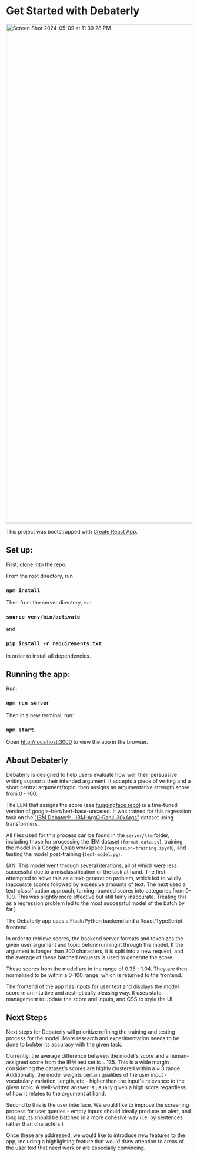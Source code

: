 # Get Started with Debaterly

<img width="1353" alt="Screen Shot 2024-05-09 at 11 39 28 PM" src="https://github.com/austenem/debaterly/assets/84676120/9b3b18f1-0df2-44d6-b04b-3d4bab4fc738">

This project was bootstrapped with [Create React App](https://github.com/facebook/create-react-app).

## Set up:

First, clone into the repo. 

From the root directory, run 

### `npm install`

Then from the server directory, run

### `source venv/bin/activate`

and

### `pip install -r requirements.txt`

in order to install all dependencies.

## Running the app:

Run:

### `npm run server`

Then in a new terminal, run:

### `npm start`

Open [http://localhost:3000](http://localhost:3000) to view the app in the browser.

## About Debaterly

Debaterly is designed to help users evaluate how well their persuasive writing
supports their intended argument. It accepts a piece of writing and a short 
central argument/topic, then assigns an argumentative strength score from 0 - 100.

The LLM that assigns the score (see [huggingface repo](https://huggingface.co/austenem/arg-quality-regression))
is a fine-tuned version of google-bert/bert-base-uncased. It was trained for this
regression task on the ["IBM Debater® - IBM-ArgQ-Rank-30kArgs"](https://research.ibm.com/haifa/dept/vst/debating_data.shtml#Argument_Quality) dataset using transformers.

All files used for this process can be found in the `server/llm` folder, including
those for processing the IBM dataset (`format-data.py`), training the model in 
a Google Colab workspace (`regression-training.ipynb`), and testing the model 
post-training (`test-model.py`). 

(AN: This model went through several iterations, all of which were less successful 
due to a misclassification of the task at hand. The first attempted to solve
this as a text-generation problem, which led to wildly inaccurate scores followed
by excessive amounts of text. The next used a text-classification approach,
turning rounded scores into categories from 0-100. This was slightly more effective
but still fairly inaccurate. Treating this as a regression problem led to the most 
successful model of the batch by far.)

The Debaterly app uses a Flask/Python backend and a React/TypeScript frontend. 

In order to retrieve scores, the backend server formats and tokenizes the given
user argument and topic before running it through the model. If the argument is 
longer than 200 characters, it is split into a new request, and the average 
of these batched requests is used to generate the score. 

These scores from the model are in the range of 0.35 - 1.04. They are then
normalized to be within a 0-100 range, which is returned to the frontend.

The frontend of the app has inputs for user text and displays the model
score in an intuitive and aesthetically pleasing way. It uses state management
to update the score and inputs, and CSS to style the UI.

## Next Steps

Next steps for Debaterly will prioritize refining the training and testing 
process for the model. More research and experimentation needs to be done to 
bolster its accuracy with the given task. 

Currently, the average difference between the model's score and a human-assigned
score from the IBM test set is ~.135. This is a wide margin considering the 
dataset's scores are highly clustered within a ~.3 range. Additionally, the model
weights certain qualities of the user input - vocabulary variation, length, etc - 
higher than the input's relevance to the given topic. A well-written answer is 
usually given a high score regardless of how it relates to the argument at hand.

Second to this is the user interface. We would like to improve the screening process
for user queries - empty inputs should ideally produce an alert, and long inputs
should be batched in a more cohesive way (i.e. by sentences rather than characters.)

Once these are addressed, we would like to introduce new features to the app,
including a highlighting feature that would draw attention to areas of the user
text that need work or are especially convincing. 
